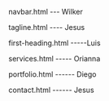 navbar.html --- Wilker

tagline.html ---- Jesus

first-heading.html -----Luis

services.html ----- Orianna

portfolio.html ------ Diego

contact.html ------ Jesus
